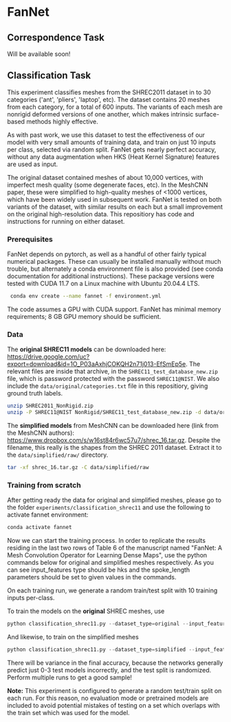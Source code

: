 # FanNet

## Correspondence Task
Will be available soon!

## Classification Task
This experiment classifies meshes from the SHREC2011 dataset in to 30 categories ('ant', 'pliers', 'laptop', etc). The dataset contains 20 meshes from each category, for a total of 600 inputs. The variants of each mesh are nonrigid deformed versions of one another, which makes intrinsic surface-based methods highly effective.

As with past work, we use this dataset to test the effectiveness of our model with very small amounts of training data, and train on just 10 inputs per class, selected via random split. FanNet gets nearly perfect accuracy, without any data augmentation when HKS (Heat Kernel Signature) features are used as input.

The original dataset contained meshes of about 10,000 vertices, with imperfect mesh quality (some degenerate faces, etc). In the MeshCNN paper, these were simplified to high-quality meshes of <1000 vertices, which have been widely used in subsequent work. FanNet is tested on both variants of the dataset, with similar results on each but a small improvement on the original high-resolution data. This repositiory has code and instructions for running on either dataset.

### Prerequisites

FanNet depends on pytorch, as well as a handful of other fairly typical numerical packages. These can usually be installed manually without much trouble, but alternately a conda environment file is also provided (see conda documentation for additional instructions). These package versions were tested with CUDA 11.7 on a Linux machine with Ubuntu 20.04.4 LTS. 

 ```sh
  conda env create --name fannet -f environment.yml
  ```
The code assumes a GPU with CUDA support. FanNet has minimal memory requirements; 8 GB GPU memory should be sufficient.

### Data

  The **original SHREC11 models** can be downloaded here: https://drive.google.com/uc?export=download&id=1O_P03aAxhjCOKQH2n71j013-EfSmEp5e. The relevant files are inside that archive, in the `SHREC11_test_database_new.zip` file, which is password protected with the password `SHREC11@NIST`. We also include the `data/original/categories.txt` file in this repositiory, giving ground truth labels.

  ```sh
  unzip SHREC2011_NonRigid.zip 
  unzip -P SHREC11@NIST NonRigid/SHREC11_test_database_new.zip -d data/original/raw
  ```

  The **simplified models** from MeshCNN can be downloaded here (link from the MeshCNN authors): https://www.dropbox.com/s/w16st84r6wc57u7/shrec_16.tar.gz. Despite the filename, this really is the shapes from the SHREC 2011 dataset. Extract it to the `data/simplified/raw/` directory.

  ```sh
  tar -xf shrec_16.tar.gz -C data/simplified/raw
  ```

### Training from scratch

After getting ready the data for original and simplified meshes, please go to the folder `experiments/classification_shrec11` and use the following to activate fannet environment:

```sh
conda activate fannet
```
Now we can start the training process. In order to replicate the results residing in the last two rows of Table 6 of the manuscript named "FanNet: A Mesh Convolution Operator for Learning Dense Maps", use the python commands below for original and simplified meshes respectively. As you can see input_features type should be hks and the spoke_length parameters should be set to given values in the commands.

On each training run, we generate a random train/test split with 10 training inputs per-class.

To train the models on the **original** SHREC meshes, use

```python
python classification_shrec11.py --dataset_type=original --input_features=hks --spoke_length=0.0,0.02,0.04
```

And likewise, to train on the simplified meshes

```python
python classification_shrec11.py --dataset_type=simplified --input_features=hks --spoke_length=0.0,0.1,0.2
```

There will be variance in the final accuracy, because the networks generally predict just 0-3 test models incorrectly, and the test split is randomized. Perform multiple runs to get a good sample!

**Note:** This experiment is configured to generate a random test/train split on each run. For this reason, no evaluation mode or pretrained models are included to avoid potential mistakes of testing on a set which overlaps with the train set which was used for the model.
